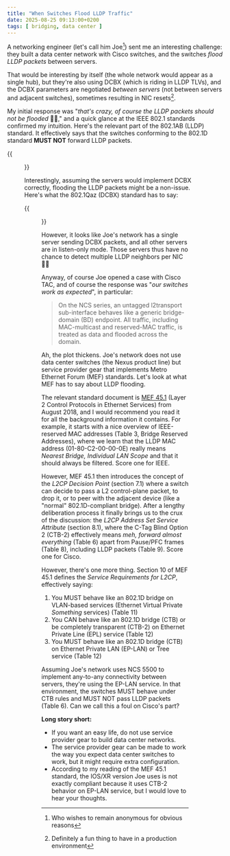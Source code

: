 ```yaml
---
title: "When Switches Flood LLDP Traffic"
date: 2025-08-25 09:13:00+0200
tags: [ bridging, data center ]
---
```

A networking engineer (let's call him Joe[^RA]) sent me an interesting challenge: they built a data center network with Cisco switches, and the switches *flood LLDP packets* between servers.

That would be interesting by itself (the whole network would appear as a single hub), but they're also using DCBX (which is riding in LLDP TLVs), and the DCBX parameters are negotiated *between servers* (not between servers and adjacent switches), sometimes resulting in NIC resets[^NR].
<!--more-->
[^RA]: Who wishes to remain anonymous for obvious reasons

[^NR]: Definitely a fun thing to have in a production environment

My initial response was "_that's crazy, of course the LLDP packets should not be flooded_ 🤦‍♂️," and a quick glance at the IEEE 802.1 standards confirmed my intuition. Here's the relevant part of the 802.1AB (LLDP) standard. It effectively says that the switches conforming to the 802.1D standard **MUST NOT** forward LLDP packets.

{{<figure src="/2025/08/802.1ab.png">}}

Interestingly, assuming the servers would implement DCBX correctly, flooding the LLDP packets might be a non-issue. Here's what the 802.1Qaz (DCBX) standard has to say:

{{<figure src="/2025/08/802.1Qaz.png">}}

However, it looks like Joe's network has a single server sending DCBX packets, and all other servers are in listen-only mode. Those servers thus have no chance to detect multiple LLDP neighbors per NIC 🤷‍♂️

Anyway, of course Joe opened a case with Cisco TAC, and of course the response was "_our switches work as expected_", in particular:

> On the NCS series, an untagged l2transport sub-interface behaves like a generic bridge-domain (BD) endpoint. All traffic, including MAC-multicast and reserved-MAC traffic, is treated as data and flooded across the domain.

Ah, the plot thickens. Joe's network does not use data center switches (the Nexus product line) but service provider gear that implements Metro Ethernet Forum (MEF) standards. Let's look at what MEF has to say about LLDP flooding.

The relevant standard document is [MEF 45.1](https://www.mplify.net/wp-content/uploads/2018/12/MEF-45-1.pdf) (Layer 2 Control Protocols in Ethernet Services) from August 2018, and I would recommend you read it for all the background information it contains. For example, it starts with a nice overview of IEEE-reserved MAC addresses (Table 3, Bridge Reserved Addresses), where we learn that the LLDP MAC address (01-80-C2-00-00-0E) really means  *Nearest Bridge, Individual LAN Scope* and that it should always be filtered. Score one for IEEE.

However, MEF 45.1 then introduces the concept of the *L2CP Decision Point* (section 7.1) where a switch can decide to pass a L2 control-plane packet, to drop it, or to peer with the adjacent device (like a "normal" 802.1D-compliant bridge). After a lengthy deliberation process it finally brings us to the crux of the discussion: the *L2CP Address Set Service Attribute* (section 8.1), where the C-Tag Blind Option 2 (CTB-2) effectively means *meh, forward almost everything* (Table 6) apart from Pause/PFC frames (Table 8), including LLDP packets (Table 9). Score one for Cisco.

However, there's one more thing. Section 10 of MEF 45.1 defines the *Service Requirements for L2CP*, effectively saying:

1. You MUST behave like an 802.1D bridge on VLAN-based services (Ethernet Virtual Private _Something_ services) (Table 11)
2. You CAN behave like an 802.1D bridge (CTB) or be completely transparent (CTB-2) on Ethernet Private Line (EPL) service (Table 12)
3. You MUST behave like an 802.1D bridge (CTB) on Ethernet Private LAN (EP-LAN) or Tree service (Table 12)

Assuming Joe's network uses NCS 5500 to implement any-to-any connectivity between servers, they're using the EP-LAN service. In that environment, the switches MUST behave under CTB rules and MUST NOT pass LLDP packets (Table 6). Can we call this a foul on Cisco's part?

**Long story short:**

* If you want an easy life, do not use service provider gear to build data center networks.
* The service provider gear can be made to work the way you expect data center switches to work, but it might require extra configuration.
* According to my reading of the MEF 45.1 standard, the IOS/XR version Joe uses is not exactly compliant because it uses CTB-2 behavior on EP-LAN service, but I would love to hear your thoughts.
